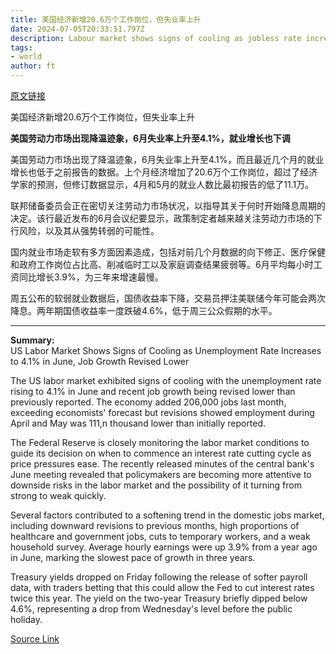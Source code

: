 ```yaml
---
title: 美国经济新增20.6万个工作岗位，但失业率上升
date: 2024-07-05T20:33:51.797Z
description: Labour market shows signs of cooling as jobless rate increases to 4.1% in June and recent jobs growth is revised lower
tags: 
- world
author: ft
---
```


[原文链接](https://ft.com/content/0c25b7ab-55ca-4250-bafa-81bdf63d81d3)

美国经济新增20.6万个工作岗位，但失业率上升

**美国劳动力市场出现降温迹象，6月失业率上升至4.1%，就业增长也下调**

美国劳动力市场出现了降温迹象，6月失业率上升至4.1%，而且最近几个月的就业增长也低于之前报告的数据。上个月经济增加了20.6万个工作岗位，超过了经济学家的预测，但修订数据显示，4月和5月的就业人数比最初报告的低了11.1万。

联邦储备委员会正在密切关注劳动力市场状况，以指导其关于何时开始降息周期的决定。该行最近发布的6月会议纪要显示，政策制定者越来越关注劳动力市场的下行风险，以及其从强势转弱的可能性。

国内就业市场走软有多方面因素造成，包括对前几个月数据的向下修正、医疗保健和政府工作岗位占比高、削减临时工以及家庭调查结果疲弱等。6月平均每小时工资同比增长3.9%，为三年来增速最慢。

周五公布的软弱就业数据后，国债收益率下降，交易员押注美联储今年可能会两次降息。两年期国债收益率一度跌破4.6%，低于周三公众假期的水平。

---

 **Summary:**  
US Labor Market Shows Signs of Cooling as Unemployment Rate Increases to 4.1% in June, Job Growth Revised Lower

The US labor market exhibited signs of cooling with the unemployment rate rising to 4.1% in June and recent job growth being revised lower than previously reported. The economy added 206,000 jobs last month, exceeding economists' forecast but revisions showed employment during April and May was 111,n thousand lower than initially reported.

The Federal Reserve is closely monitoring the labor market conditions to guide its decision on when to commence an interest rate cutting cycle as price pressures ease. The recently released minutes of the central bank's June meeting revealed that policymakers are becoming more attentive to downside risks in the labor market and the possibility of it turning from strong to weak quickly.

Several factors contributed to a softening trend in the domestic jobs market, including downward revisions to previous months, high proportions of healthcare and government jobs, cuts to temporary workers, and a weak household survey. Average hourly earnings were up 3.9% from a year ago in June, marking the slowest pace of growth in three years.

Treasury yields dropped on Friday following the release of softer payroll data, with traders betting that this could allow the Fed to cut interest rates twice this year. The yield on the two-year Treasury briefly dipped below 4.6%, representing a drop from Wednesday's level before the public holiday.

[Source Link](https://ft.com/content/0c25b7ab-55ca-4250-bafa-81bdf63d81d3)

